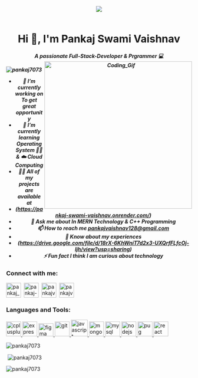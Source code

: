 <header>
  <img src= "https://www.pramukhdigital.com/wp-content/uploads/2018/07/New-PNC-Animated-Banners.gif"/>
</header>
<h1 align="center">Hi 👋, I'm Pankaj Swami Vaishnav</h1>
<h5 align="center">
        A passionate Full-Stack-Developer & Prgrammer 💻
  <img
    align="right"
    alt="Coding_Gif"
    width="400"
    src="https://camo.githubusercontent.com/5ddf73ad3a205111cf8c686f687fc216c2946a75005718c8da5b837ad9de78c9/68747470733a2f2f7468756d62732e6766796361742e636f6d2f4576696c4e657874446576696c666973682d736d616c6c2e676966"
  />

  <p align="left">
    <img
      src="https://komarev.com/ghpvc/?username=pankaj7073&label=Profile%20views&color=0e75b6&style=flat"
      alt="pankaj7073"
    />
  </p>

  - 🔭 I’m currently working on **To get great opportunity**
  - 🌱 I’m currently learning **Operating System 🧑‍💻 & ☁️ Cloud Computing**
  - 👨‍💻 All of my projects are available at
  - (https://pankaj-swami-vaishnav.onrender.com/)
  - 💬 Ask me about **In MERN Technology & C++ Programming**
  - 📫 How to reach me **pankajvaishnav128@gmail.com**
  - 📄 Know about my experiences
  - (https://drive.google.com/file/d/18rX-6KhWniT7d2x3-UXQrfFLfcOj-ljh/view?usp=sharing)
  - ⚡ Fun fact **I think I am curious about technology**

  <h3 align="left">Connect with me:</h3>
  <p align="left">
    <a href="https://twitter.com/pankaj_schemer" target="blank"
      ><img
        align="center"
        src="https://cdn.iconscout.com/icon/free/png-512/free-twitter-33-72545.png?f=avif&w=256"
        alt="pankaj_schemer"
        height="40"
        width="40"
    /></a>&nbsp;
    <a href="https://linkedin.com/in/pankaj-swami-vaishnav" target="blank"
      ><img
        align="center"
        src="https://cdn.iconscout.com/icon/premium/png-512-thumb/linkedin-2752135-2284952.png?f=avif&w=256"
        alt="pankaj-swami-vaishnav"
        height="40"
        width="40"
    /></a>&nbsp;
    <a href="https://instagram.com/pankajvaishnav128" target="blank"
      ><img
        align="center"
        src="https://cdn.iconscout.com/icon/free/png-512/free-instagram-1868978-1583142.png?f=avif&w=256"
        alt="pankajvaishnav128"
        height="40"
        width="40"
    /></a>&nbsp;
    <a href="https://www.leetcode.com/pankajvaishnav128" target="blank"
      ><img
        align="center"
        src="https://cdn.iconscout.com/icon/free/png-512/free-leetcode-3521542-2944960.png?f=avif&w=256"
        alt="pankajvaishnav128"
        height="40"
        width="40"
    /></a>&nbsp;
  </p>

  <h3 align="left">Languages and Tools:</h3>
  <p align="left">
    <a href="https://www.w3schools.com/cpp/" target="_blank" rel="noreferrer">
      <img
        src="https://www.costasoft.eu/img/icons/c++.svg"
        alt="cplusplus"
        width="40"
        height="40"
      />
    </a>
    <a href="https://expressjs.com" target="_blank" rel="noreferrer">
      <img
        src="https://img.icons8.com/?size=1x&id=2ZOaTclOqD4q&format=png"
        alt="express"
        width="40"
        height="40"
      />
    </a>
    <a href="https://www.figma.com/" target="_blank" rel="noreferrer">
      <img
        src="https://www.vectorlogo.zone/logos/figma/figma-icon.svg"
        alt="figma"
        width="40"
        height="35"
      />
    </a>
    <a href="https://git-scm.com/" target="_blank" rel="noreferrer">
      <img
        src="https://www.vectorlogo.zone/logos/git-scm/git-scm-icon.svg"
        alt="git"
        width="40"
        height="40"
      />
    </a>
    <a
      href="https://img.icons8.com/?size=1x&id=Nkym0Ujb8VGI&format=png"
      target="_blank"
      rel="noreferrer"
    >
      <img
        src="https://img.icons8.com/?size=1x&id=Nkym0Ujb8VGI&format=png"
        alt="javascript"
        width="45"
        height="45"
      />
    </a>
    <a href="https://www.mongodb.com/" target="_blank" rel="noreferrer">
      <img
        src="https://img.icons8.com/?size=512&id=8rKdRqZFLurS&format=png"
        alt="mongodb"
        width="40"
        height="40"
      />
    </a>
    <a href="https://www.mysql.com/" target="_blank" rel="noreferrer">
      <img
        src="https://img.icons8.com/?size=512&id=UFXRpPFebwa2&format=png"
        alt="mysql"
        width="40"
        height="40"
      />
    </a>
    <a href="https://nodejs.org" target="_blank" rel="noreferrer">
      <img
        src="https://img.icons8.com/?size=512&id=hsPbhkOH4FMe&format=png"
        alt="nodejs"
        width="40"
        height="40"
      />
    </a>
    <a href="https://pugjs.org" target="_blank" rel="noreferrer">
      <img
        src="https://cdn.worldvectorlogo.com/logos/pug.svg"
        alt="pug"
        width="40"
        height="40"
      />
    </a>
    <a href="https://reactjs.org/" target="_blank" rel="noreferrer">
      <img
        src="https://img.icons8.com/?size=512&id=wPohyHO_qO1a&format=png"
        alt="react"
        width="40"
        height="40"
      />
    </a>
  </p>

  <p>
    <img
      align="center"
      src="https://github-readme-stats.vercel.app/api/top-langs?username=pankaj7073&show_icons=true&locale=en&layout=compact"
      alt="pankaj7073"
    />
  </p>

  <p>
    &nbsp;<img
      align="center"
      src="https://github-readme-stats.vercel.app/api?username=pankaj7073&show_icons=true&locale=en"
      alt="pankaj7073"
    />
  </p>

  <p>
    <img
      align="center"
      src="https://github-readme-streak-stats.herokuapp.com/?user=pankaj7073&"
      alt="pankaj7073"
    />
  </p>
</h5>
